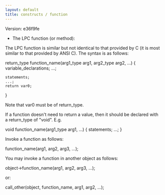 ```yaml
---
layout: default
title: constructs / function
---
```


Version: e36f9fe

* The LPC function (or method):

The LPC function is similar but not identical to that provided by C
(it is most similar to that provided by ANSI C).  The syntax is as follows:

return_type function_name(arg1_type arg1, arg2_type arg2, ...)
{
	variable_declarations;
	...;

	statements;
	...;
	return var0;
}

Note that var0 must be of return_type.

If a function doesn't need to return a value, then it should be declared
with a return_type of "void".  E.g.

void function_name(arg1_type arg1, ...)
{
	statements;
	...;
}

Invoke a function as follows:

function_name(arg1, arg2, arg3, ...);

You may invoke a function in another object as follows:

object->function_name(arg1, arg2, arg3, ...);

or:

call_other(object, function_name, arg1, arg2, ...);
